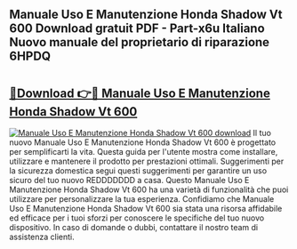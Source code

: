## Manuale Uso E Manutenzione Honda Shadow Vt 600 Download gratuit PDF - Part-x6u Italiano Nuovo manuale del proprietario di riparazione 6HPDQ

# <h2><a href="http://dfai5il.blite.top/?on=Manuale+Uso+E+Manutenzione+Honda+Shadow+Vt+600">🔗Download 👉🔴 Manuale Uso E Manutenzione Honda Shadow Vt 600</a></h2>

[![Manuale Uso E Manutenzione Honda Shadow Vt 600 download](https://i.imgur.com/lujVjoI.png)](http://dfai5il.blite.top/?on=Manuale+Uso+E+Manutenzione+Honda+Shadow+Vt+600)
Il tuo nuovo Manuale Uso E Manutenzione Honda Shadow Vt 600 è progettato per semplificarti la vita. Questa guida per l'utente mostra come installare, utilizzare e mantenere il prodotto per prestazioni ottimali. Suggerimenti per la sicurezza domestica segui questi suggerimenti per garantire un uso sicuro del tuo nuovo REDDDDDDD a casa. Questo Manuale Uso E Manutenzione Honda Shadow Vt 600 ha una varietà di funzionalità che puoi utilizzare per personalizzare la tua esperienza. Confidiamo che Manuale Uso E Manutenzione Honda Shadow Vt 600 sia stata una risorsa affidabile ed efficace per i tuoi sforzi per conoscere le specifiche del tuo nuovo dispositivo. In caso di domande o dubbi, contattare il nostro team di assistenza clienti.
